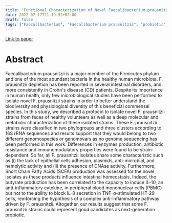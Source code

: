 ```yaml
---
title: "Functional Characterization of Novel Faecalibacterium prausnitzii Strains Isolated from Healthy Volunteers: A Step Forward in the Use of F. prausnitzii as a Next-Generation Probiotic"
date: 2022-07-17T21:19:52+02:00
draft: false
tags: ["Faecalibacterium", "Faecalibacterium prausnitzii", "probiotic", "molecular and metabolic characterization", "microbiota"] 
---
```


[Link to paper](https://pubmed.ncbi.nlm.nih.gov/28713353/)

# Abstract

Faecalibacterium prausnitzii is a major member of the Firmicutes phylum and one of the most abundant bacteria in the healthy human microbiota. F. prausnitzii depletion has been reported in several intestinal disorders, and more consistently in Crohn's disease (CD) patients. Despite its importance in human health, only few microbiological studies have been performed to isolate novel F. prausnitzii strains in order to better understand the biodiversity and physiological diversity of this beneficial commensal species. In this study, we described a protocol to isolate novel F. prausnitzii strains from feces of healthy volunteers as well as a deep molecular and metabolic characterization of these isolated strains. These F. prausnitzii strains were classified in two phylogroups and three clusters according to 16S rRNA sequences and results support that they would belong to two different genomospecies or genomovars as no genome sequencing has been performed in this work. Differences in enzymes production, antibiotic resistance and immunomodulatory properties were found to be strain-dependent. So far, all F. prausnitzii isolates share some characteristic such as (i) the lack of epithelial cells adhesion, plasmids, anti-microbial, and hemolytic activity and (ii) the presence of DNAse activity. Furthermore, Short Chain Fatty Acids (SCFA) production was assessed for the novel isolates as these products influence intestinal homeostasis. Indeed, the butyrate production has been correlated to the capacity to induce IL-10, an anti-inflammatory cytokine, in peripheral blood mononuclear cells (PBMC) but not to the ability to block IL-8 secretion in TNF-α-stimulated HT-29 cells, reinforcing the hypothesis of a complex anti-inflammatory pathway driven by F. prausnitzii. Altogether, our results suggest that some F. prausnitzii strains could represent good candidates as next-generation probiotic. 
